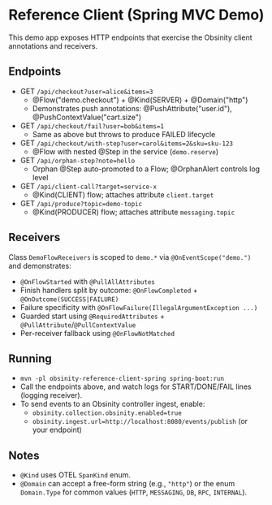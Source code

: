 # Reference Client (Spring MVC Demo)

This demo app exposes HTTP endpoints that exercise the Obsinity client annotations and receivers.

## Endpoints

- GET `/api/checkout?user=alice&items=3`
  - @Flow("demo.checkout") + @Kind(SERVER) + @Domain("http")
  - Demonstrates push annotations: @PushAttribute("user.id"), @PushContextValue("cart.size")
- GET `/api/checkout/fail?user=bob&items=1`
  - Same as above but throws to produce FAILED lifecycle
- GET `/api/checkout/with-step?user=carol&items=2&sku=sku-123`
  - @Flow with nested @Step in the service (`demo.reserve`)
- GET `/api/orphan-step?note=hello`
  - Orphan @Step auto-promoted to a Flow; @OrphanAlert controls log level
- GET `/api/client-call?target=service-x`
  - @Kind(CLIENT) flow; attaches attribute `client.target`
- GET `/api/produce?topic=demo-topic`
  - @Kind(PRODUCER) flow; attaches attribute `messaging.topic`

## Receivers

Class `DemoFlowReceivers` is scoped to `demo.*` via `@OnEventScope("demo.")` and demonstrates:
- `@OnFlowStarted` with `@PullAllAttributes`
- Finish handlers split by outcome: `@OnFlowCompleted` + `@OnOutcome(SUCCESS|FAILURE)`
- Failure specificity with `@OnFlowFailure(IllegalArgumentException ...)`
- Guarded start using `@RequiredAttributes` + `@PullAttribute`/`@PullContextValue`
- Per-receiver fallback using `@OnFlowNotMatched`

## Running

- `mvn -pl obsinity-reference-client-spring spring-boot:run`
- Call the endpoints above, and watch logs for START/DONE/FAIL lines (logging receiver).
- To send events to an Obsinity controller ingest, enable:
  - `obsinity.collection.obsinity.enabled=true`
  - `obsinity.ingest.url=http://localhost:8080/events/publish` (or your endpoint)

## Notes

- `@Kind` uses OTEL `SpanKind` enum.
- `@Domain` can accept a free-form string (e.g., `"http"`) or the enum `Domain.Type` for common values (`HTTP`, `MESSAGING`, `DB`, `RPC`, `INTERNAL`).
